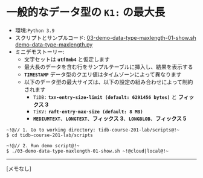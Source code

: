# 一般的なデータ型の `K1:` の最大長
+ 環境:`Python 3.9`
+ スクリプトとサンプルコード:
[03-demo-data-type-maxlength-01-show.sh](https://github.com/pingcap/tidb-course-201-lab/blob/master/scripts/03-demo-data-type-maxlength-01-show.sh)
[demo-data-type-maxlength.py](https://github.com/pingcap/tidb-course-201-lab/blob/master/scripts/demo-data-type-maxlength.py)
+ ミニデモストーリー:
  + 文字セットは **`utf8mb4`** と仮定します
  + 最大長のデータを含む行をサンプルテーブルに挿入し、結果を表示する
  + **`TIMESTAMP`** データ型のクエリ値はタイムゾーンによって異なります
  + 以下のデータ型の最大サイズは、以下の設定の組み合わせによって制約されます
    + `TiDB:` **`txn-entry-size-limit (default: 6291456 bytes)`** と **フィックス 3**
    + `TiKV:` **`raft-entry-max-size (default: 8 MB)`**
    + **`MEDIUMTEXT`**、**`LONGTEXT`**、**フィックス 3**、**`LONGBLOB`**、**フィックス 5**
```
~!@// 1. Go to working directory: tidb-course-201-lab/scripts@!~
$ cd tidb-course-201-lab/scripts

~!@// 2. Run demo script@!~
$ ./03-demo-data-type-maxlength-01-show.sh ~!@cloud|local@!~
```
----------------------------------------------------------------------------------------------------------
[メモなし]